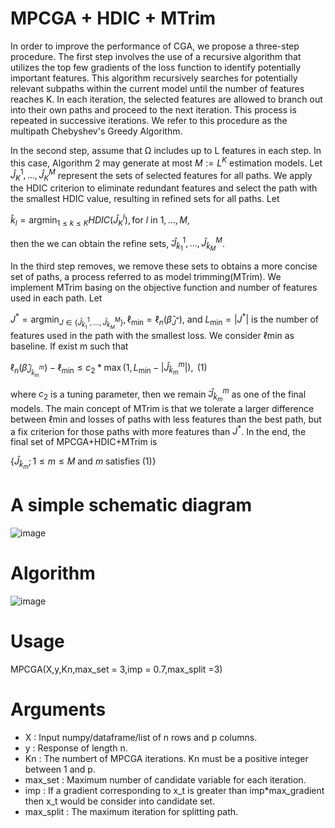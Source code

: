 # MPCGA + HDIC + MTrim

In order to improve the performance of CGA, we propose a three-step procedure. The first step involves the use of a recursive algorithm that utilizes the top few gradients of the loss function to identify potentially important features. This algorithm recursively searches for potentially relevant subpaths within the current model until the number of features reaches K. In each iteration, the selected features are allowed to branch out into their own paths and proceed to the next iteration. This process is repeated in successive iterations. We refer to this procedure as the multipath Chebyshev's Greedy Algorithm.

In the second step, assume that Ω includes up to L features in each step. In this case, Algorithm 2 may
generate at most $`M :=L^K`$  estimation models. Let $`\hat{J}_K^1,...,\hat{J}_K^M`$ represent the sets of selected features for all paths. We apply the HDIC criterion to eliminate redundant features and select the path with the smallest
HDIC value, resulting in refined sets for all paths. Let

$`
\hat{k}_l = \text{argmin}_{1\leq k \leq K} HDIC(\hat{J}_K^l), \text{for } l \text{ in } 1,...,M,
`$

then the we can obtain the refine sets, ̂$`\hat{J}_{\hat{k}_1}^1,...,\hat{J}_{\hat{k}_M}^M`$.

In the third step removes, we remove these sets to obtains a more concise set of paths, a process referred to as model trimming(MTrim). We implement MTrim basing on the objective function and number of features used in each path. Let

$`
J^* = \text{argmin}_{J\in \{\hat{J}_{\hat{k}_1}^1,...,\hat{J}_{\hat{k}_M}^M\}}, \ell_{\text{min}} = \ell_n(\hat{\beta}_{J^*})`$, and $`L_{\text{min}} = |J^*|`$ is the number of features used in the path with the smallest loss. We
consider ℓmin as baseline. If exist m such that

$`
\ell_n(\hat{\beta}_{\hat{J}_{\hat{k}_m}^m}) - \ell_{\text{min}} \leq c_2 * \max(1,L_{\text{min}}-|\hat{J}_{\hat{k}_m}^m|),\text{        (1)}
`$
 
where $`c_2`$ is a tuning parameter, then we remain ̂$`\hat{J}_{\hat{k}_m}^m`$ as one of the final models. The main concept
of MTrim is that we tolerate a larger difference between ℓmin and losses of paths with less features than
the best path, but a fix criterion for those paths with more features than $`J^*`$. In the end, the final set of
MPCGA+HDIC+MTrim is

$`
\{\hat{J}_{\hat{k}_m}; 1\leq m\leq M \text{ and }m \text{ satisfies (1)}\}
`$

# A simple schematic diagram

![image](https://github.com/CKIngGroup/MPCGA/assets/117146718/a37465b6-f750-4d0d-9ae3-6757a5699e0c)

# Algorithm

![image](https://github.com/CKIngGroup/MPCGA/assets/117146718/c590b9a7-5f55-41ca-be3a-f75629ef3902)


# Usage

MPCGA(X,y,Kn,max_set = 3,imp = 0.7,max_split =3)

# Arguments

- X : Input numpy/dataframe/list of n rows and p columns.
- y : Response of length n.
- Kn : The numbert of MPCGA iterations. Kn must be a positive integer between 1 and p.
- max_set : Maximum number of candidate variable for each iteration.
- imp : If a gradient corresponding to x_t is greater than imp*max_gradient then x_t would be consider into candidate set.
- max_split : The maximum iteration for splitting path.

